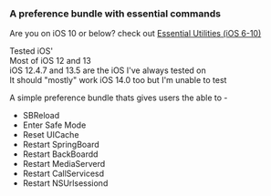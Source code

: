 ### A preference bundle with essential commands
Are you on iOS 10 or below? check out [Essential Utilities (iOS 6-10)](https://codeymoore.github.io/repo/depiction/web/com.codeymoore.essentialutilities10.html)  

Tested iOS'  
Most of iOS 12 and 13 \
iOS 12.4.7 and 13.5 are the iOS I've always tested on \
It should "mostly" work iOS 14.0 too but I'm unable to test  

A simple preference bundle thats gives users the able to -
- SBReload
- Enter Safe Mode
- Reset UICache
- Restart SpringBoard
- Restart BackBoardd
- Restart MediaServerd
- Restart CallServicesd
- Restart NSUrlsessiond
